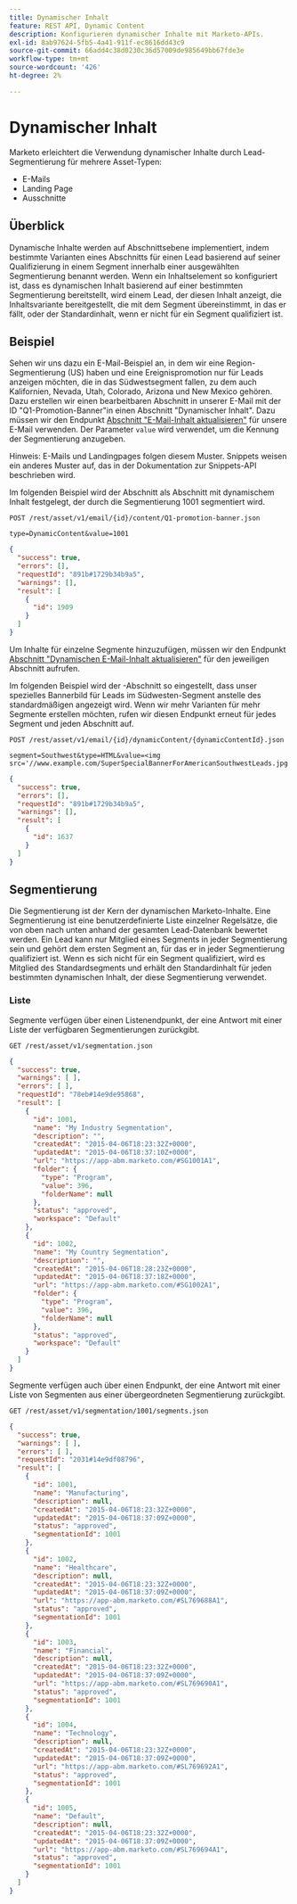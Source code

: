 ```yaml
---
title: Dynamischer Inhalt
feature: REST API, Dynamic Content
description: Konfigurieren dynamischer Inhalte mit Marketo-APIs.
exl-id: 8ab97624-5fb5-4a41-911f-ec8616dd43c9
source-git-commit: 66add4c38d0230c36d57009de985649bb67fde3e
workflow-type: tm+mt
source-wordcount: '426'
ht-degree: 2%

---
```


# Dynamischer Inhalt

Marketo erleichtert die Verwendung dynamischer Inhalte durch Lead-Segmentierung für mehrere Asset-Typen:

- E-Mails
- Landing Page
- Ausschnitte

## Überblick

Dynamische Inhalte werden auf Abschnittsebene implementiert, indem bestimmte Varianten eines Abschnitts für einen Lead basierend auf seiner Qualifizierung in einem Segment innerhalb einer ausgewählten Segmentierung benannt werden. Wenn ein Inhaltselement so konfiguriert ist, dass es dynamischen Inhalt basierend auf einer bestimmten Segmentierung bereitstellt, wird einem Lead, der diesen Inhalt anzeigt, die Inhaltsvariante bereitgestellt, die mit dem Segment übereinstimmt, in das er fällt, oder der Standardinhalt, wenn er nicht für ein Segment qualifiziert ist.

## Beispiel

Sehen wir uns dazu ein E-Mail-Beispiel an, in dem wir eine Region-Segmentierung (US) haben und eine Ereignispromotion nur für Leads anzeigen möchten, die in das Südwestsegment fallen, zu dem auch Kalifornien, Nevada, Utah, Colorado, Arizona und New Mexico gehören. Dazu erstellen wir einen bearbeitbaren Abschnitt in unserer E-Mail mit der ID &quot;Q1-Promotion-Banner&quot;in einen Abschnitt &quot;Dynamischer Inhalt&quot;. Dazu müssen wir den Endpunkt [Abschnitt &quot;E-Mail-Inhalt aktualisieren&quot;](https://developer.adobe.com/marketo-apis/api/asset/#tag/Emails/operation/updateEmailComponentContentUsingPOST) für unsere E-Mail verwenden. Der Parameter `value` wird verwendet, um die Kennung der Segmentierung anzugeben.

Hinweis: E-Mails und Landingpages folgen diesem Muster. Snippets weisen ein anderes Muster auf, das in der Dokumentation zur Snippets-API beschrieben wird.

Im folgenden Beispiel wird der Abschnitt als Abschnitt mit dynamischem Inhalt festgelegt, der durch die Segmentierung 1001 segmentiert wird.

```
POST /rest/asset/v1/email/{id}/content/Q1-promotion-banner.json
```

```
type=DynamicContent&value=1001
```

```json
{
  "success": true,
  "errors": [],
  "requestId": "891b#1729b34b9a5",
  "warnings": [],
  "result": [
    {
      "id": 1909
    }
  ]
}
```

Um Inhalte für einzelne Segmente hinzuzufügen, müssen wir den Endpunkt [Abschnitt &quot;Dynamischen E-Mail-Inhalt aktualisieren&quot;](https://developer.adobe.com/marketo-apis/api/asset/#tag/Emails/operation/updateEmailDynamicContentUsingPOST) für den jeweiligen Abschnitt aufrufen.

Im folgenden Beispiel wird der -Abschnitt so eingestellt, dass unser spezielles Bannerbild für Leads im Südwesten-Segment anstelle des standardmäßigen angezeigt wird. Wenn wir mehr Varianten für mehr Segmente erstellen möchten, rufen wir diesen Endpunkt erneut für jedes Segment und jeden Abschnitt auf.

```
POST /rest/asset/v1/email/{id}/dynamicContent/{dynamicContentId}.json
```

```
segment=Southwest&type=HTML&value=<img src='//www.example.com/SuperSpecialBannerForAmericanSouthwestLeads.jpg'/>
```

```json
{
  "success": true,
  "errors": [],
  "requestId": "891b#1729b34b9a5",
  "warnings": [],
  "result": [
    {
      "id": 1637
    }
  ]
}
```

## Segmentierung

Die Segmentierung ist der Kern der dynamischen Marketo-Inhalte. Eine Segmentierung ist eine benutzerdefinierte Liste einzelner Regelsätze, die von oben nach unten anhand der gesamten Lead-Datenbank bewertet werden. Ein Lead kann nur Mitglied eines Segments in jeder Segmentierung sein und gehört dem ersten Segment an, für das er in jeder Segmentierung qualifiziert ist. Wenn es sich nicht für ein Segment qualifiziert, wird es Mitglied des Standardsegments und erhält den Standardinhalt für jeden bestimmten dynamischen Inhalt, der diese Segmentierung verwendet.

### Liste

Segmente verfügen über einen Listenendpunkt, der eine Antwort mit einer Liste der verfügbaren Segmentierungen zurückgibt.

```
GET /rest/asset/v1/segmentation.json
```

```json
{
  "success": true,
  "warnings": [ ],
  "errors": [ ],
  "requestId": "78eb#14e9de95868",
  "result": [
    {
      "id": 1001,
      "name": "My Industry Segmentation",
      "description": "",
      "createdAt": "2015-04-06T18:23:32Z+0000",
      "updatedAt": "2015-04-06T18:37:10Z+0000",
      "url": "https://app-abm.marketo.com/#SG1001A1",
      "folder": {
        "type": "Program",
        "value": 396,
        "folderName": null
      },
      "status": "approved",
      "workspace": "Default"
    },
    {
      "id": 1002,
      "name": "My Country Segmentation",
      "description": "",
      "createdAt": "2015-04-06T18:28:23Z+0000",
      "updatedAt": "2015-04-06T18:37:18Z+0000",
      "url": "https://app-abm.marketo.com/#SG1002A1",
      "folder": {
        "type": "Program",
        "value": 396,
        "folderName": null
      },
      "status": "approved",
      "workspace": "Default"
    }
  ]
}
```

Segmente verfügen auch über einen Endpunkt, der eine Antwort mit einer Liste von Segmenten aus einer übergeordneten Segmentierung zurückgibt.

```
GET /rest/asset/v1/segmentation/1001/segments.json
```

```json
{
  "success": true,
  "warnings": [ ],
  "errors": [ ],
  "requestId": "2031#14e9df08796",
  "result": [
    {
      "id": 1001,
      "name": "Manufacturing",
      "description": null,
      "createdAt": "2015-04-06T18:23:32Z+0000",
      "updatedAt": "2015-04-06T18:37:09Z+0000",
      "status": "approved",
      "segmentationId": 1001
    },
    {
      "id": 1002,
      "name": "Healthcare",
      "description": null,
      "createdAt": "2015-04-06T18:23:32Z+0000",
      "updatedAt": "2015-04-06T18:37:09Z+0000",
      "url": "https://app-abm.marketo.com/#SL769688A1",
      "status": "approved",
      "segmentationId": 1001
    },
    {
      "id": 1003,
      "name": "Financial",
      "description": null,
      "createdAt": "2015-04-06T18:23:32Z+0000",
      "updatedAt": "2015-04-06T18:37:09Z+0000",
      "url": "https://app-abm.marketo.com/#SL769690A1",
      "status": "approved",
      "segmentationId": 1001
    },
    {
      "id": 1004,
      "name": "Technology",
      "description": null,
      "createdAt": "2015-04-06T18:23:32Z+0000",
      "updatedAt": "2015-04-06T18:37:09Z+0000",
      "url": "https://app-abm.marketo.com/#SL769692A1",
      "status": "approved",
      "segmentationId": 1001
    },
    {
      "id": 1005,
      "name": "Default",
      "description": null,
      "createdAt": "2015-04-06T18:23:32Z+0000",
      "updatedAt": "2015-04-06T18:37:09Z+0000",
      "url": "https://app-abm.marketo.com/#SL769694A1",
      "status": "approved",
      "segmentationId": 1001
    }
  ]
}
```
